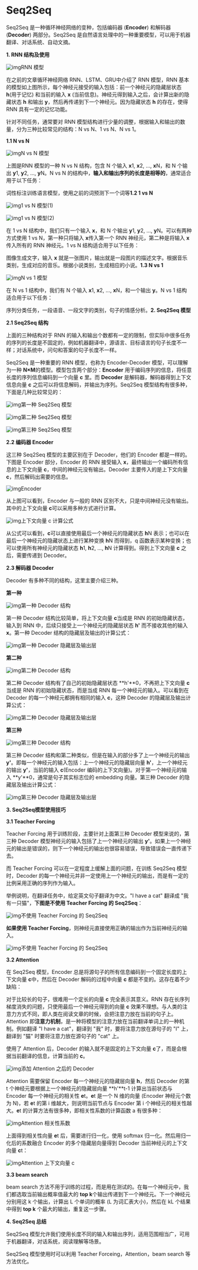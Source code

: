 # Seq2Seq

Seq2Seq 是一种循环神经网络的变种，包括编码器 (**Encoder**) 和解码器 (**Decoder**) 两部分。Seq2Seq 是自然语言处理中的一种重要模型，可以用于机器翻译、对话系统、自动文摘。

**1. RNN 结构及使用**

![img](../assets/DB243C621321DDEF5E5488D80200D0B3.png)RNN 模型

在之前的文章循环神经网络 RNN、LSTM、GRU中介绍了 RNN 模型，RNN 基本的模型如上图所示，每个神经元接受的输入包括：前一个神经元的隐藏层状态 **h**(用于记忆) 和当前的输入 **x** (当前信息)。神经元得到输入之后，会计算出新的隐藏状态 **h** 和输出 **y**，然后再传递到下一个神经元。因为隐藏状态 **h** 的存在，使得 RNN 具有一定的记忆功能。

针对不同任务，通常要对 RNN 模型结构进行少量的调整，根据输入和输出的数量，分为三种比较常见的结构：N vs N、1 vs N、N vs 1。

**1.1 N vs N**

![img](../assets/4CA53C72134950E25E5480DC0200E071)N vs N 模型

上图是RNN 模型的一种 N vs N 结构，包含 N 个输入 **x**1, **x**2, ..., **x**N，和 N 个输出 **y**1, **y**2, ..., **y**N。N vs N 的结构中，**输入和输出序列的长度是相等的**，通常适合用于以下任务：

词性标注训练语言模型，使用之前的词预测下一个词等**1.2 1 vs N**

![img](../assets/4CA53C72195958C05E5480DC0200C072)1 vs N 模型(1)

![img](https://pics2.baidu.com/feed/3ac79f3df8dcd100105d4bfca2658415bb122f1a.png@f_auto?token=859ea460b41549042eec0c3b4031c81b&s=4C8438725149FCEE54D481DE02007070)1 vs N 模型(2)

在 1 vs N 结构中，我们只有一个输入 **x**，和 N 个输出 **y**1, **y**2, ..., **y**N。可以有两种方式使用 1 vs N，第一种只将输入 **x**传入第一个 RNN 神经元，第二种是将输入 **x** 传入所有的 RNN 神经元。1 vs N 结构适合用于以下任务：

图像生成文字，输入 **x** 就是一张图片，输出就是一段图片的描述文字。根据音乐类别，生成对应的音乐。根据小说类别，生成相应的小说。**1.3 N vs 1**

![img](../assets/5A243C621B5851C25E58ACF40200E030)N vs 1 模型

在 N vs 1 结构中，我们有 N 个输入 **x**1, **x**2, ..., **x**N，和一个输出 **y**。N vs 1 结构适合用于以下任务：

序列分类任务，一段语音、一段文字的类别，句子的情感分析。**2. Seq2Seq 模型**

**2.1 Seq2Seq 结构**

上面的三种结构对于 RNN 的输入和输出个数都有一定的限制，但实际中很多任务的序列的长度是不固定的，例如机器翻译中，源语言、目标语言的句子长度不一样；对话系统中，问句和答案的句子长度不一样。

Seq2Seq 是一种重要的 RNN 模型，也称为 Encoder-Decoder 模型，可以理解为一种 **N×M**的模型。模型包含两个部分：**Encoder** 用于编码序列的信息，将任意长度的序列信息编码到一个向量 **c** 里。而 **Decoder** 是解码器，解码器得到上下文信息向量 **c** 之后可以将信息解码，并输出为序列。Seq2Seq 模型结构有很多种，下面是几种比较常见的：

![img](../assets/1E247C22997548031E58246C02007070)第一种 Seq2Seq 模型

![img](../assets/58243C721DD1C9CC42C17D690200F030)第二种 Seq2Seq 模型

![img](../assets/58243C721DD1C9CC42C17D690200F030fdasfasfd)第三种 Seq2Seq 模型

**2.2 编码器 Encoder**

这三种 Seq2Seq 模型的主要区别在于 Decoder，他们的 Encoder 都是一样的。下图是 Encoder 部分，Encoder 的 RNN 接受输入 **x**，最终输出一个编码所有信息的上下文向量 **c**，中间的神经元没有输出。Decoder 主要传入的是上下文向量 **c**，然后解码出需要的信息。

![img](../assets/1A247E2293E149031AE4657B02007072)Encoder

从上图可以看到，Encoder 与一般的 RNN 区别不大，只是中间神经元没有输出。其中的上下文向量 **c**可以采用多种方式进行计算。

![img](../assets/1B843C628BF05D801E54B0CE0300E0B1)上下文向量 c 计算公式

从公式可以看到，**c**可以直接使用最后一个神经元的隐藏状态 **h**N 表示；也可以在最后一个神经元的隐藏状态上进行某种变换 **h**N 而得到，q 函数表示某种变换；也可以使用所有神经元的隐藏状态 **h**1, **h**2, ..., **h**N 计算得到。得到上下文向量 **c** 之后，需要传递到 Decoder。

**2.3 解码器 Decoder**

Decoder 有多种不同的结构，这里主要介绍三种。

**第一种**

![img](../assets/A6B569220B9178C01261857902005071)第一种 Decoder 结构

第一种 Decoder 结构比较简单，将上下文向量 **c**当成是 RNN 的初始隐藏状态，输入到 RNN 中，后续只接受上一个神经元的隐藏层状态 **h'** 而不接收其他的输入 **x**。第一种 Decoder 结构的隐藏层及输出的计算公式：

![img](../assets/4BAC3C6283804CE04C5DF4CE030080B1)第一种 Decoder 隐藏层及输出层

**第二种**

![img](../assets/CCA43872D17BFDEF56DC017E0200E070)第二种 Decoder 结构

第二种 Decoder 结构有了自己的初始隐藏层状态 **h'**0，不再把上下文向量 **c**当成是 RNN 的初始隐藏状态，而是当成 RNN 每一个神经元的输入。可以看到在 Decoder 的每一个神经元都拥有相同的输入 **c**，这种 Decoder 的隐藏层及输出计算公式：

![img](../assets/4BAC3462C1F4C9904AF411CB0300A0B1)第二种 Decoder 隐藏层及输出层

**第三种**

![img](../assets/4CA4387259DFF1E956D4017E0200A070)第三种 Decoder 结构

第三种 Decoder 结构和第二种类似，但是在输入的部分多了上一个神经元的输出 **y'**。即每一个神经元的输入包括：上一个神经元的隐藏层向量 **h'**，上一个神经元的输出 **y'**，当前的输入 **c**(Encoder 编码的上下文向量)。对于第一个神经元的输入 **y'**0，通常是句子其实标志位的 embedding 向量。第三种 Decoder 的隐藏层及输出计算公式：

![img](../assets/4BA43C62CFC5F91150FD51DB0300C0B1)第三种 Decoder 隐藏层及输出层

**3. Seq2Seq模型使用技巧**

**3.1 Teacher Forcing**

Teacher Forcing 用于训练阶段，主要针对上面第三种 Decoder 模型来说的，第三种 Decoder 模型神经元的输入包括了上一个神经元的输出 **y'**。如果上一个神经元的输出是错误的，则下一个神经元的输出也很容易错误，导致错误会一直传递下去。

而 Teacher Forcing 可以在一定程度上缓解上面的问题，在训练 Seq2Seq 模型时，Decoder 的每一个神经元并非一定使用上一个神经元的输出，而是有一定的比例采用正确的序列作为输入。

举例说明，在翻译任务中，给定英文句子翻译为中文。"I have a cat" 翻译成 "我有一只猫"，**下图是不使用 Teacher Forcing 的 Seq2Seq**：

![img](../assets/CCA438725149D8EB14DC116E02005073)不使用 Teacher Forcing 的 Seq2Seq

**如果使用 Teacher Forcing**，则神经元直接使用正确的输出作为当前神经元的输入。

![img](../assets/4CA43C7251C5D9EB54D4556E02007072)不使用 Teacher Forcing 的 Seq2Seq

**3.2 Attention**

在 Seq2Seq 模型，Encoder 总是将源句子的所有信息编码到一个固定长度的上下文向量 **c**中，然后在 Decoder 解码的过程中向量 **c** 都是不变的。这存在着不少缺陷：

对于比较长的句子，很难用一个定长的向量 **c** 完全表示其意义。RNN 存在长序列梯度消失的问题，只使用最后一个神经元得到的向量 **c** 效果不理想。与人类的注意力方式不同，即人类在阅读文章的时候，会把注意力放在当前的句子上。Attention 即**注意力机制**，是一种将模型的注意力放在当前翻译单词上的一种机制。例如翻译 "I have a cat"，翻译到 "我" 时，要将注意力放在源句子的 "I" 上，翻译到 "猫" 时要将注意力放在源句子的 "cat" 上。

使用了 Attention 后，Decoder 的输入就不是固定的上下文向量 **c**了，而是会根据当前翻译的信息，计算当前的 **c**。

![img](../assets/EEA53862595FF1ED56F4817E0200A070)添加 Attention 之后的 Decoder

Attention 需要保留 Encoder 每一个神经元的隐藏层向量 **h**，然后 Decoder 的第 t 个神经元要根据上一个神经元的隐藏层向量 **h'**t-1 计算出当前状态与 Encoder 每一个神经元的相关性 **e**t。**e**t 是一个 N 维的向量 (Encoder 神经元个数为 N)，若 **e**t 的第 i 维越大，则说明当前节点与 Encoder 第 i 个神经元的相关性越大。**e**t 的计算方法有很多种，即相关性系数的计算函数 a 有很多种：

![img](../assets/6AAE3C628BD04CC21A5524DB0300C0B1)Attention 相关性系数

上面得到相关性向量 **e**t 后，需要进行归一化，使用 softmax 归一化。然后用归一化后的系数融合 Encoder 的多个隐藏层向量得到 Decoder 当前神经元的上下文向量 **c**t：

![img](../assets/4BA43C6251CCD9E90E74F0CE0300A0B1)Attention 上下文向量 c

**3.3 beam search**

beam search 方法不用于训练的过程，而是用在测试的。在每一个神经元中，我们都选取当前输出概率值最大的 **top k**个输出传递到下一个神经元。下一个神经元分别用这 k 个输出，计算出 L 个单词的概率 (L 为词汇表大小)，然后在 kL 个结果中得到 **top k** 个最大的输出，重复这一步骤。

**4. Seq2Seq 总结**

Seq2Seq 模型允许我们使用长度不同的输入和输出序列，适用范围相当广，可用于机器翻译，对话系统，阅读理解等场景。

Seq2Seq 模型使用时可以利用 Teacher Forceing，Attention，beam search 等方法优化。

